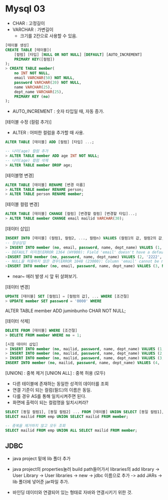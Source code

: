 # Mysql 03
- CHAR : 고정길이
- VARCHAR : 가변길이
    * 크기를 2칸으로 사용할 수 있음.

```sql
[테이블 생성]
CREATE TABLE [테이블](
    [컬럼] [타입] [NULL OR NOT NULL] [DEFAULT] [AUTO_INCREMENT]
    PRIMARY KEY([컬럼])
);
> CREATE TABLE member(
    no INT NOT NULL,
    email VARCHAR(50) NOT NULL,
    password VARCHAR(20) NOT NULL,
    name VARCHAR(25),
    dept_name VARCHAR(25),
    PRIMARY KEY (no)
);
```
- AUTO_INCREMENT : 숫자 타입일 때, 자동 증가.

[테이블 수정 (컬럼 추가)]
- ALTER : 어떠한 컬럼을 추가할 때 사용.

```sql
ALTER TABLE [테이블] ADD [컬럼] [타입] ...;

-- 나이(age) 컬럼 추가
> ALTER TABLE member ADD age INT NOT NULL;
-- 나이(age) 컬럼 삭제
> ALTER TABLE member DROP age;
```
[테이블명 변경]

```sql
ALTER TABLE [테이블] RENAME [변경 이름]
> ALTER TABLE member RENAME person;
> ALTER TABLE person RENAME member;
```

[테이블 컬럼 변경]

```sql
ALTER TABLE [테이블] CHANGE [컬럼] [변경할 컬럼] [변경할 타입]...;
> ALTER TABLE member CHANGE email mailid VARCHAR(30);
```

[데이터 삽입]

```sql
INSERT INTO [테이블] (컬럼1, 컬럼2, ..., 컬럼n) VALUES (컬럼1의 값, 컬럼2의 값,...., 컬럼n의 값);
-- 정상삽입
> INSERT INTO member (no, email, password, name, dept_name) VALUES (1, 'yes', '1111', 'yoon', 'develop');
-- DEFAULT 미지정(ERROR 1364 (HY000): Field 'email' doesn't have a default value)
>INSERT INTO member (no, password, name, dept_name) VALUES (2, '2222', 'gildong', 'design');
-- NULL을 허용하지 않은 경우(ERROR 1048 (23000): Column 'email' cannot be null)
>INSERT INTO member (no, email, password, name, dept_name) VALUES (3, NULL, '3333', 'gildong', 'design');
```
- near~ 에러 발생 시 앞 뒤 살펴보기.

[데이터 변경]

```sql
UPDATE [테이블] SET [컬럼1] = [컬럼의 값], ... WHERE [조건절]
> UPDATE member SET password = '0000' WHERE 
```
ALTER TABLE member ADD juminbunho CHAR NOT NULL;


[데이터 삭제]

```sql
DELETE FROM [테이블] WHERE [조건절]
> DELETE FROM member WHERE no = 1;

[시험 데이터 삽입]
> INSERT INTO member (no, mailid, password, name, dept_name) VALUES (1, 'yes', '1111', 'gildong', 'develop');
> INSERT INTO member (no, mailid, password, name, dept_name) VALUES (2, 'hello', '2222', 'gilsan', 'develop');
> INSERT INTO member (no, mailid, password, name, dept_name) VALUES (3, 'world', '3333', 'hana', 'develop');
INSERT INTO member (no, mailid, password, name, dept_name) VALUES (4, 'sschwart', '4444', 'js', 'develop');
```

[UNION] : 중복 제거
[UNION ALL] : 중복 허용 (모두)
- 다른 테이블에 존재하는 동일한 성격의 데이터를 조회
- 연결 기준이 되는 컬럼(필드)의 이름은 동일.
- 다를 경우 AS를 통해 일치시켜주면 된다.
- 화면에 출력이 되는 컬럼명을 일치시켜라?
```sql
SELECT [동일 컬럼1], [동일 컬럼2] ... FROM [테이블] UNION SELECT [동일 컬럼1], [동일 컬럼2], ... FROM [테이블]
SELECT mailid FROM emp UNION SELECT mailid FROM member;

-- 중복을 제거하지 않고 모두 조회
SELECT mailid FROM emp UNION ALL SELECT mailid FROM member;
```

## JDBC
- java project 밑에 lib 폴더 추가
- java project의 properties눌러 build path들어가서 libraries의 add library -> User Library -> User libraries -> new -> jdbc 이름으로 추가 -> add JARs -> lib 폴더에 넣어준 jar파일 추가.

- 바인딩
데이터와 연결되어 있는 형태로 자바와 연결시키기 위한 것.
